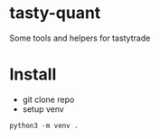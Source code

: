 # tasty-quant
Some tools and helpers for tastytrade


# Install
- git clone repo
- setup venv
```
python3 -m venv .
```
